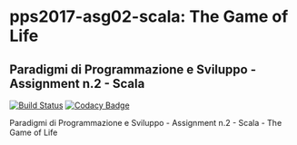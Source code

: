 # pps2017-asg02-scala: The Game of Life #

## Paradigmi di Programmazione e Sviluppo - Assignment n.2 - Scala ##

[![Build Status](https://travis-ci.com/NiccoMlt/pps2017-asg02-scala.svg?branch=master)](https://travis-ci.com/NiccoMlt/pps2017-asg02-scala)
[![Codacy Badge](https://api.codacy.com/project/badge/Grade/9a025c2254324b698f16a58c93a7fe4b)](https://app.codacy.com/app/NiccoMlt/pps2017-asg02-scala?utm_source=github.com&utm_medium=referral&utm_content=NiccoMlt/pps2017-asg02-scala&utm_campaign=Badge_Grade_Dashboard)

Paradigmi di Programmazione e Sviluppo - Assignment n.2 - Scala - The Game of Life
